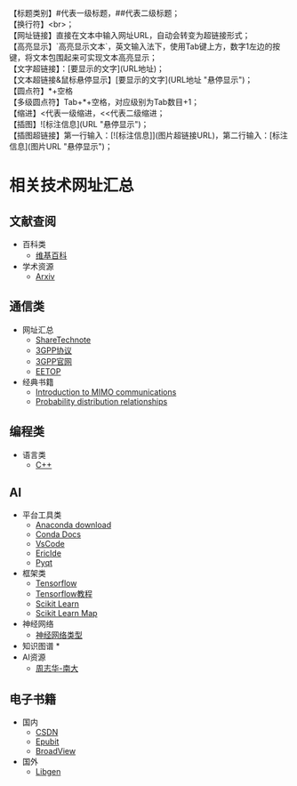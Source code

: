 【标题类别】\#代表一级标题，\##代表二级标题；<br>
【换行符】\<br>；<br>
【网址链接】直接在文本中输入网址URL，自动会转变为超链接形式；<br>
【高亮显示】\`高亮显示文本`，英文输入法下，使用Tab键上方，数字1左边的按键，将文本包围起来可实现文本高亮显示；<br>
【文字超链接】：[要显示的文字]\(URL地址)；<br>
【文本超链接&鼠标悬停显示】[要显示的文字]\(URL地址 "悬停显示")；<br>
【圆点符】\*+空格<br>
【多级圆点符】Tab+*+空格，对应级别为Tab数目+1；<br>
【缩进】\<代表一级缩进，\<<代表二级缩进；<br>
【插图】![标注信息]\(URL "悬停显示")；<br>
【插图超链接】第一行输入：[![标注信息]]\(图片超链接URL)，第二行输入：[标注信息]\(图片URL "悬停显示")；<br>
# 相关技术网址汇总
## 文献查阅
* 百科类
  * [维基百科](https://en.wikipedia.org/wiki/) <br>
* 学术资源
  * [Arxiv](https://arxiv.org/)
## 通信类
* 网址汇总
  * [ShareTechnote](http://www.sharetechnote.com)<br>
  * [3GPP协议](http://www.3GPP.org/ftp/Specs/archive/)<br>
  * [3GPP官网](http://www.3gpp.org/)<br>
  * [EETOP](http://bbs.eetop.cn)<br>
* 经典书籍
  * [Introduction to MIMO communications](https://scholar.google.com/scholar?hl=zh-CN&as_sdt=0%2C5&q=Introduction+to+MIMO+communications+pdf&btnG=)<br>
  * [Probability distribution relationships](https://www.researchgate.net/publication/227377637_Probability_distribution_relationships)<br>
## 编程类
* 语言类
  * [C++](http://www.cplusplus.com)<br>
## AI
* 平台工具类
  * [Anaconda download](https://www.anaconda.com/download)<br>
  * [Conda Docs](https://conda.io/en/latest/index.html)<br>
  * [VsCode](https://code.visualstudio.com/)<br>
  * [EricIde](https://eric-ide.python-projects.org/)<br>
  * [Pyqt](https://riverbankcomputing.com/software/pyqt/)<br>
* 框架类
  * [Tensorflow](https://tensorflow.google.cn/) <br>
  * [Tensorflow教程](https://www.tensorflow.org/tutorials)<br>
  * [Scikit Learn](https://scikit-learn.org/stable/)<br>
  * [Scikit Learn Map](https://scikit-learn.org/stable/tutorial/machine_learning_map/index.html)<br>
* 神经网络
  * [神经网络类型](https://www.asimovinstitute.org/neural-network-zoo/) <br>
* 知识图谱
  * 
* AI资源
  * [周志华-南大](https://cs.nju.edu.cn/zhouzh/)<br>
## 电子书籍
* 国内
  * [CSDN](https://www.csdn.net/)<br>
  * [Epubit](https://www.epubit.com)<br>
  * [BroadView](https://www.broadview.com.cn/)<br>
* 国外
  * [Libgen](http://libgen.rs/)<br>
